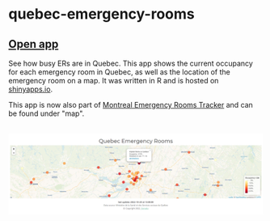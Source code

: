 # quebec-emergency-rooms

## <a href="https://jlomako.shinyapps.io/quebec-emergency-rooms/">Open app</a>

See how busy ERs are in Quebec. This app shows the current occupancy for 
each emergency room in Quebec, as well as the 
location of the emergency room on a map.
It was written in R and is hosted on <a href="https://jlomako.shinyapps.io/quebec-emergency-rooms/">shinyapps.io</a>. 

This app is now also part of <a href="https://jlomako.shinyapps.io/Montreal_ER/">Montreal Emergency Rooms Tracker</a> and can be found under "map".

<br>
<a href="https://jlomako.shinyapps.io/quebec-emergency-rooms/"><img src="screenshot.png" alt="screenshot"></a>


